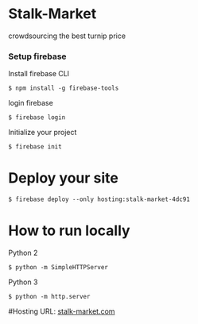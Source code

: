 # Stalk-Market
crowdsourcing the best turnip price

### Setup firebase

Install firebase CLI
```
$ npm install -g firebase-tools
```

login firebase

```
$ firebase login
```

Initialize your project

```
$ firebase init
```

# Deploy your site
```
$ firebase deploy --only hosting:stalk-market-4dc91
```

# How to run locally
Python 2
```
$ python -m SimpleHTTPServer
```

Python 3
```
$ python -m http.server
```

#Hosting URL:
[stalk-market.com](stalk-market.com)
